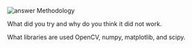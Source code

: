 ![answer](https://github.com/SanjayM22/PerceptionChallenge/assets/56097922/8428a106-bf5f-46c1-891e-69b186be9a71)
Methodology 

What did you try and why do you think it did not work.

What libraries are used
OpenCV, numpy, matplotlib, and scipy.

